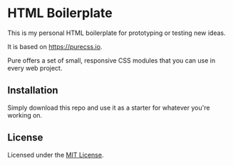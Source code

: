 # HTML Boilerplate

This is my personal HTML boilerplate for prototyping or testing new ideas.

It is based on https://purecss.io.

Pure offers a set of small, responsive CSS modules that you can use in every web project.

## Installation

Simply download this repo and use it as a starter for whatever you're working on.

## License

Licensed under the [MIT License](https://github.com/tbreuss/html-boilerplate/blob/master/LICENSE).
